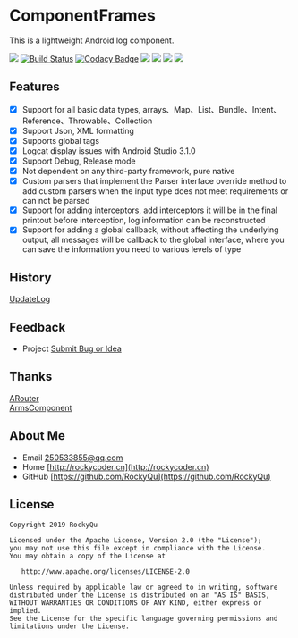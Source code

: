 # ComponentFrames
This is a lightweight Android log component. 

[![](https://img.shields.io/badge/GitHub%20Pages-HOME-red.svg)](https://designqu.github.io/)
[![Build Status](https://travis-ci.org/RockyQu/Logg.svg?branch=master)](https://travis-ci.org/RockyQu/Logg)
[![Codacy Badge](https://api.codacy.com/project/badge/Grade/11369b4297bc49e18e8f5d30d7ad552c)](https://www.codacy.com/app/DesignQu/Logg?utm_source=github.com&amp;utm_medium=referral&amp;utm_content=DesignQu/Logg&amp;utm_campaign=Badge_Grade)
[![](https://img.shields.io/badge/License-Apache%202.0%20-orange.svg)](https://github.com/DesignQu/Logg/blob/master/LICENSE.md)
[![](https://img.shields.io/badge/API-14%2B-brightgreen.svg)](https://android-arsenal.com/api?level=14)
[![](https://img.shields.io/github/release/RockyQu/Logg.svg)](https://github.com/RockyQu/Logg/releases) 
<a href="http://www.methodscount.com/?lib=com.logg%3ALogg%3A1.5.1"><img src="https://img.shields.io/badge/Methods and size-296 | 29 KB-e91e63.svg"/></a>

## Features  
- [x] Support for all basic data types, arrays、Map、List、Bundle、Intent、Reference、Throwable、Collection  
- [x] Support Json, XML formatting  
- [x] Supports global tags  
- [x] Logcat display issues with Android Studio 3.1.0
- [x] Support Debug, Release mode
- [x] Not dependent on any third-party framework, pure native  
- [x] Custom parsers that implement the Parser interface override method to add custom parsers when the input type does not meet requirements or can not be parsed   
- [x] Support for adding interceptors, add interceptors it will be in the final printout before interception, log information can be reconstructed  
- [x] Support for adding a global callback, without affecting the underlying output, all messages will be callback to the global interface, where you can save the information you need to various levels of type

## History
[UpdateLog](https://github.com/RockyQu/Logg/releases)   

## Feedback
* Project  [Submit Bug or Idea](https://github.com/RockyQu/ComponentFrames/issues)   

## Thanks
[ARouter](https://github.com/alibaba/ARouter)  
[ArmsComponent](https://github.com/JessYanCoding/ArmsComponent)  

## About Me
* Email [250533855@qq.com](250533855@qq.com)  
* Home [http://rockycoder.cn](http://rockycoder.cn)  
* GitHub [https://github.com/RockyQu](https://github.com/RockyQu)  

## License
```
Copyright 2019 RockyQu

Licensed under the Apache License, Version 2.0 (the "License");
you may not use this file except in compliance with the License.
You may obtain a copy of the License at

   http://www.apache.org/licenses/LICENSE-2.0

Unless required by applicable law or agreed to in writing, software
distributed under the License is distributed on an "AS IS" BASIS,
WITHOUT WARRANTIES OR CONDITIONS OF ANY KIND, either express or implied.
See the License for the specific language governing permissions and
limitations under the License.
```

